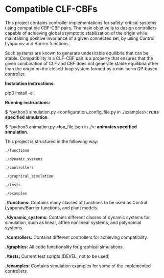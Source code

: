 # Compatible CLF-CBFs

This project contains controller implementations for safety-critical systems using compatible CBF-CBF pairs.
The main objetive is to design controllers capable of achieving global asymptotic stabilization of the origin 
while maintaining positive invariance of a given connected set, by using Control Lyapunov and Barrier functions.

Such systems are known to generate undesirable equilibria that can be stable. 
Compatibility in a CLF-CBF pair is a property that ensures that the given combination of CLF and CBF does not generate 
stable equilibria other than the origin on the closed-loop system formed by a min-norm QP-based controller.

**Instalation instructions:**

pip3 install -e .

**Running instructions:** 

$ *python3 simulation.py <configuration_config_file.py in ./examples>: **runs specified simulation**.

$ *python3 animation.py <log_file.json in ./>: **animates specified simulation**.

This project is structured in the following way:

    ./functions
    
    ./dynamic_systems

    ./controllers

    ./graphical_simulation
    
    ./tests

    ./examples

**./functions:** Contains many classes of functions to be used as Control Lyapunov/Barrier functions, and plant models.

**./dynamic_systems:** Contains different classes of dynamic systems for simulation, such as linear, affine nonlinear systems, and polynomial systems.

**./controllers:** Contains different controllers for achieving compatibility.

**./graphics:** All code functionality for graphical simulations.

**./tests:** Current test scripts (DEVEL, not to be used)

**./examples:** Contains simulation examples for some of the implemented controllers.